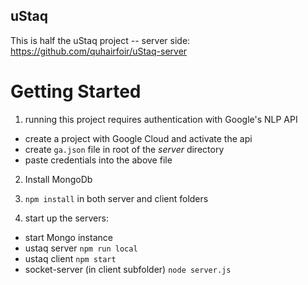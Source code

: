 ## uStaq

This is half the uStaq project -- server side: https://github.com/quhairfoir/uStaq-server

# Getting Started
1) running this project requires authentication with Google's NLP API 
  - create a project with Google Cloud and activate the api
  - create `ga.json` file in root of the *server* directory
  - paste credentials into the above file 
  
2) Install MongoDb

3) `npm install` in both server and client folders
 
3) start up the servers:
 - start Mongo instance 
 - ustaq server `npm run local`
 - ustaq client `npm start`
 - socket-server (in client subfolder) `node server.js`
